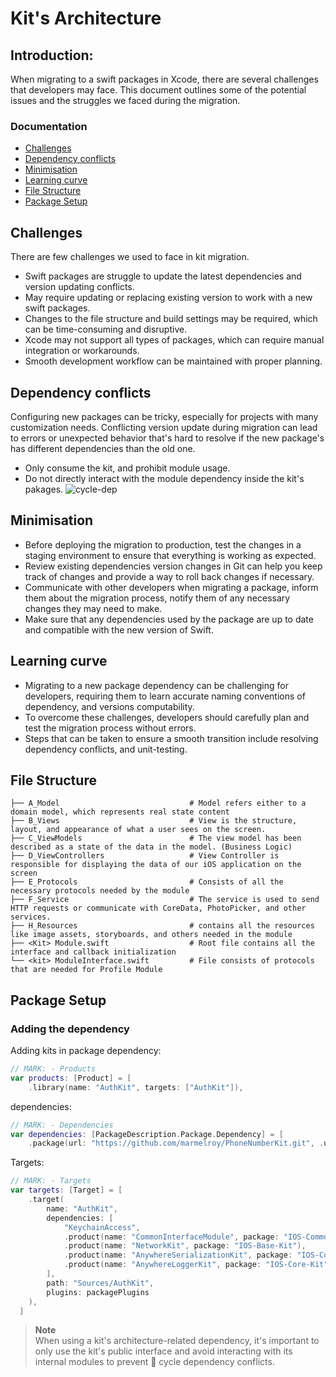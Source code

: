 # Kit's Architecture 
## Introduction: 
  
   When migrating to a swift packages in Xcode, there are several challenges that developers may face. This document outlines some of the potential issues and the struggles we faced during the migration.
   
### Documentation

- [Challenges](#Challenges)
- [Dependency conflicts](#Dependency-conflicts)
- [Minimisation](#Minimisation)
- [Learning curve](#Learning-curve)
- [File Structure](#File-Structure)
- [Package Setup](#Package-Setup)


## Challenges

There are few challenges we used to face in kit migration. 
   - Swift packages are struggle to update the latest dependencies and version updating conflicts.
   - May require updating or replacing existing version to work with a new swift packages.
   - Changes to the file structure and build settings may be required, which can be time-consuming and disruptive.
   - Xcode may not support all types of packages, which can require manual integration or workarounds.
   - Smooth development workflow can be maintained with proper planning.
        
## Dependency conflicts

  Configuring new packages can be tricky, especially for projects with many customization needs. Conflicting version update during migration can   lead to errors or unexpected behavior that's hard to resolve if the new package's has different dependencies than the old one.

   - Only consume the kit, and prohibit module usage.
   - Do not directly interact with the module dependency inside the kit's pakages.
     ![cycle-dep](https://user-images.githubusercontent.com/114584154/220047378-72df81e2-7c6d-4904-885f-864ecc1f1611.png)
    
## Minimisation 

   - Before deploying the migration to production, test the changes in a staging environment to ensure that everything is working as expected.
   - Review existing dependencies version changes in Git can help you keep track of changes and provide a way to roll back changes if                necessary.
   - Communicate with other developers when migrating a package, inform them about the migration process, notify them of any necessary changes        they may need to make.
   - Make sure that any dependencies used by the package are up to date and compatible with the new version of Swift.

## Learning curve 

  - Migrating to a new package dependency can be challenging for developers, requiring them to learn accurate naming conventions of dependency,     and versions computability.
  - To overcome these challenges, developers should carefully plan and test the migration process without errors.
  - Steps that can be taken to ensure a smooth transition include resolving dependency conflicts, and unit-testing.

## File Structure

    ├── A_Model                             # Model refers either to a domain model, which represents real state content
    ├── B_Views                             # View is the structure, layout, and appearance of what a user sees on the screen.
    ├── C_ViewModels                        # The view model has been described as a state of the data in the model. (Business Logic)
    ├── D_ViewControllers                   # View Controller is responsible for displaying the data of our iOS application on the screen
    ├── E_Protocols                         # Consists of all the necessary protocols needed by the module
    ├── F_Service                           # The service is used to send HTTP requests or communicate with CoreData, PhotoPicker, and other services.
    ├── H_Resources                         # contains all the resources like image assets, storyboards, and others needed in the module
    ├── <Kit> Module.swift                  # Root file contains all the interface and callback initialization
    └── <kit> ModuleInterface.swift         # File consists of protocols that are needed for Profile Module

## Package Setup

### Adding the dependency

Adding kits in package dependency:
``` swift
// MARK: - Products 
var products: [Product] = [
    .library(name: "AuthKit", targets: ["AuthKit"]),
```
dependencies:
``` swift 
// MARK: - Dependencies
var dependencies: [PackageDescription.Package.Dependency] = [
    .package(url: "https://github.com/marmelroy/PhoneNumberKit.git", .upToNextMajor(from: .init(3, 3, 3))),
```
Targets:
``` swift 
// MARK: - Targets
var targets: [Target] = [
    .target(
        name: "AuthKit",
        dependencies: [
            "KeychainAccess",
            .product(name: "CommonInterfaceModule", package: "IOS-Common-Interface"),
            .product(name: "NetworkKit", package: "IOS-Base-Kit"),
            .product(name: "AnywhereSerializationKit", package: "IOS-Core-Kit"),
            .product(name: "AnywhereLoggerKit", package: "IOS-Core-Kit")
        ],
        path: "Sources/AuthKit",
        plugins: packagePlugins
    ),
  ]
```
> **Note**\
When using a kit's architecture-related dependency, it's important to only use the kit's public interface and avoid interacting with its internal modules to prevent 🔁 cycle dependency conflicts.
